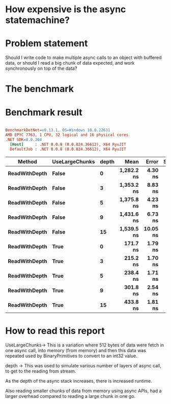 # How expensive is the async statemachine?

# Problem statement

Should I write code to make multiple async calls to an object with buffered data, or should I read a big chunk of data expected, and work synchronously on top of the data?

# The benchmark 


# Benchmark result
``` ini

BenchmarkDotNet=v0.13.1, OS=Windows 10.0.22631
AMD EPYC 7763, 1 CPU, 32 logical and 16 physical cores
.NET SDK=8.0.304
  [Host]     : .NET 8.0.8 (8.0.824.36612), X64 RyuJIT
  DefaultJob : .NET 8.0.8 (8.0.824.36612), X64 RyuJIT


```
|        Method | UseLargeChunks | depth |       Mean |    Error |  StdDev |  Gen 0 | Allocated |
|-------------- |--------------- |------ |-----------:|---------:|--------:|-------:|----------:|
| **ReadWithDepth** |          **False** |     **0** | **1,282.2 ns** |  **4.30 ns** | **3.81 ns** | **0.0057** |      **96 B** |
| **ReadWithDepth** |          **False** |     **3** | **1,353.2 ns** |  **8.83 ns** | **8.26 ns** | **0.0057** |      **96 B** |
| **ReadWithDepth** |          **False** |     **5** | **1,375.8 ns** |  **4.23 ns** | **3.75 ns** | **0.0057** |      **96 B** |
| **ReadWithDepth** |          **False** |     **9** | **1,431.6 ns** |  **6.73 ns** | **6.30 ns** | **0.0057** |      **96 B** |
| **ReadWithDepth** |          **False** |    **15** | **1,539.5 ns** | **10.05 ns** | **9.40 ns** | **0.0057** |      **96 B** |
| **ReadWithDepth** |           **True** |     **0** |   **171.7 ns** |  **1.79 ns** | **1.68 ns** | **0.0401** |     **672 B** |
| **ReadWithDepth** |           **True** |     **3** |   **215.2 ns** |  **1.70 ns** | **1.59 ns** | **0.0401** |     **672 B** |
| **ReadWithDepth** |           **True** |     **5** |   **238.4 ns** |  **1.71 ns** | **1.60 ns** | **0.0401** |     **672 B** |
| **ReadWithDepth** |           **True** |     **9** |   **301.8 ns** |  **2.54 ns** | **2.37 ns** | **0.0401** |     **672 B** |
| **ReadWithDepth** |           **True** |    **15** |   **433.8 ns** |  **1.81 ns** | **1.70 ns** | **0.0401** |     **672 B** |


# How to read this report

UseLargeChunks-> This is a variation where 512 bytes of data were fetch in one async call, into memory (from memory) and then this data was repeated used by BinaryPrimitives to convert to an int32 value.

depth -> This was used to simulate various number of layers of async call, to get to the reading from stream. 

As the depth of the async stack increases, there is increased runtime.

Also reading smaller chunks of data from memory using async APIs, had a larger overhead compared to reading a large chunk in one go.


